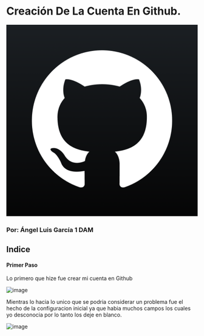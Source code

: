 # Creación De La Cuenta En Github.
![image](./fotos/portada.png)
### Por: Ángel Luis García 1 DAM 



## Indice 



#### Primer Paso 
Lo primero que hize fue crear mi cuenta en Github 

![image](./fotos/imagen_sesion.png)

Mientras lo hacia lo unico que se podria considerar un problema fue el hecho de la configuracion inicial ya que habia muchos campos los cuales yo desconocia por lo tanto los deje en blanco.

![image](./fotos/imagen_2.png)
